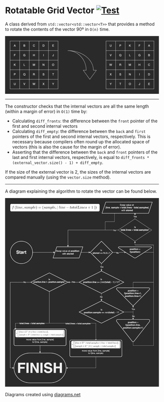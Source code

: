 # Rotatable Grid Vector [![Test](https://github.com/noah-friedman/RotatableGridVector/actions/workflows/test.yml/badge.svg)](https://github.com/noah-friedman/RotatableGridVector/actions/workflows/test.yml)
A class derived from `std::vector<std::vector<T>>` that provides a method to rotate the contents of the vector 90º in `O(n)` time.

![Demo](images/demo.png)

---

The constructor checks that the internal vectors are all the same length (within a margin of error) in `O(1)` time by:
- Calculating `diff_fronts`: the difference between the `front` pointer of the first and second internal vectors
- Calculating `diff_empty`: the difference between the `back` and `first` pointers of the first and second internal vectors, respectively. This is necessary because compilers often round up the allocated space of vectors (this is also the cause for the margin of error).
- Asserting that the difference between the `back` and `front` pointers of the last and first internal vectors, respectively, is equal to `diff_fronts * (external_vector.size() - 1) + diff_empty`.

If the size of the external vector is 2, the sizes of the internal vectors are compared manually (using the `vector.size` method).

---

A diagram explaining the algorithm to rotate the vector can be found below.

![Algorithm](images/algorithm.png)

Diagrams created using [diagrams.net](https://diagrams.net)